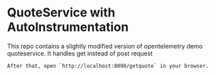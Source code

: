 # QuoteService with AutoInstrumentation

This repo contains a slightly modified version of opentelemetry demo quoteservice.
It handles get instead of post request

```
After that, open `http://localhost:8090/getquote` in your browser.